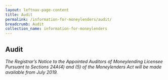 ```yaml
---
layout: leftnav-page-content
title: Audit
permalink: /information-for-moneylenders/audit/
breadcrumb: Audit
collection_name: information-for-moneylenders
---
```


Audit
---
*The Registrar’s Notice to the Appointed Auditors of Moneylending Licensee Pursuant to Sections 24A(4) and (5) of the Moneylenders Act will be made available from July 2019.*
